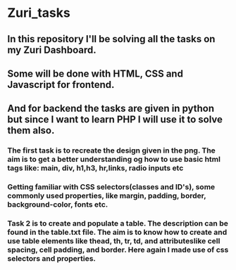 # Zuri_tasks

## In this repository I'll be solving all the tasks on my Zuri Dashboard.

## Some will be done with HTML, CSS and Javascript for frontend.

## And for backend the tasks are given in python but since I want to learn PHP I will use it to solve them also.

### The first task is to recreate the design given in the png. The aim is to get a better understanding og how to use basic html tags like: main, div, h1,h3, hr,links, radio inputs etc

### Getting familiar with CSS selectors(classes and ID's), some commonly used properties, like margin, padding, border, background-color, fonts etc.

### Task 2 is to create and populate a table. The description can be found in the table.txt file. The aim is to know how to create and use table elements like thead, th, tr, td, and attributeslike cell spacing, cell padding, and border. Here again I made use of css selectors and properties.
